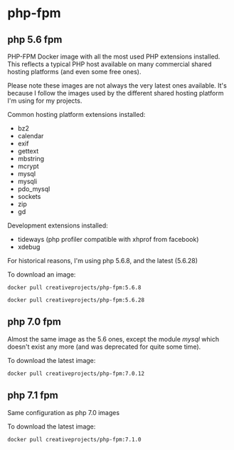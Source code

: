 # php-fpm

## php 5.6 fpm

PHP-FPM Docker image with all the most used PHP extensions installed.
This reflects a typical PHP host available on many commercial shared hosting platforms (and even some free ones).

Please note these images are not always the very latest ones available.
It's because I follow the images used by the different shared hosting platform I'm using for my projects.

Common hosting platform extensions installed:
* bz2
* calendar
* exif
* gettext
* mbstring
* mcrypt
* mysql
* mysqli
* pdo_mysql
* sockets
* zip
* gd

Development extensions installed:
* tideways (php profiler compatible with xhprof from facebook)
* xdebug

For historical reasons, I'm using php 5.6.8, and the latest (5.6.28)

To download an image:

```
docker pull creativeprojects/php-fpm:5.6.8
```

```
docker pull creativeprojects/php-fpm:5.6.28
```


## php 7.0 fpm

Almost the same image as the 5.6 ones, except the module _mysql_ which doesn't exist any more (and was deprecated for quite some time).

To download the latest image:

```
docker pull creativeprojects/php-fpm:7.0.12
```


## php 7.1 fpm

Same configuration as php 7.0 images


To download the latest image:

```
docker pull creativeprojects/php-fpm:7.1.0
```
